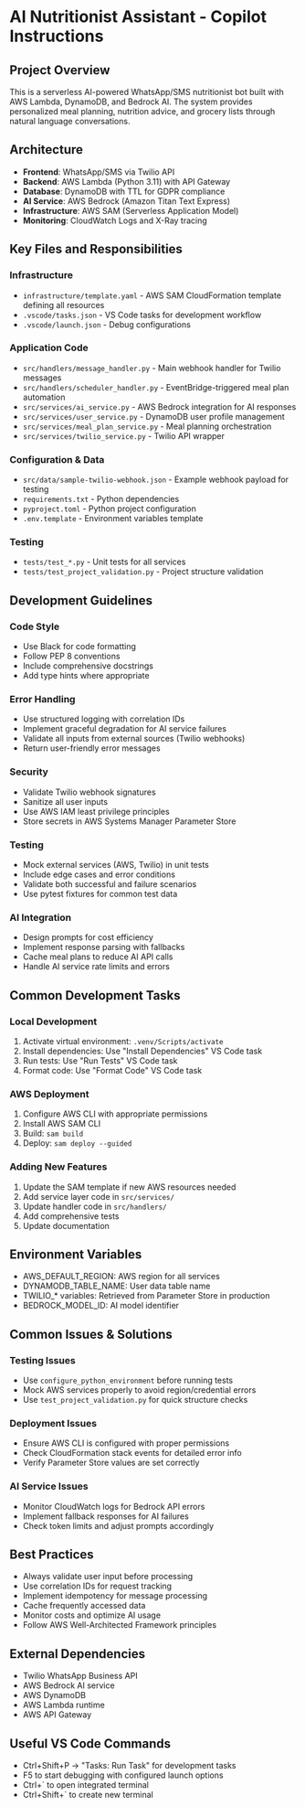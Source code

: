 # AI Nutritionist Assistant - Copilot Instructions

## Project Overview
This is a serverless AI-powered WhatsApp/SMS nutritionist bot built with AWS Lambda, DynamoDB, and Bedrock AI. The system provides personalized meal planning, nutrition advice, and grocery lists through natural language conversations.

## Architecture
- **Frontend**: WhatsApp/SMS via Twilio API
- **Backend**: AWS Lambda (Python 3.11) with API Gateway
- **Database**: DynamoDB with TTL for GDPR compliance
- **AI Service**: AWS Bedrock (Amazon Titan Text Express)
- **Infrastructure**: AWS SAM (Serverless Application Model)
- **Monitoring**: CloudWatch Logs and X-Ray tracing

## Key Files and Responsibilities

### Infrastructure
- `infrastructure/template.yaml` - AWS SAM CloudFormation template defining all resources
- `.vscode/tasks.json` - VS Code tasks for development workflow
- `.vscode/launch.json` - Debug configurations

### Application Code
- `src/handlers/message_handler.py` - Main webhook handler for Twilio messages
- `src/handlers/scheduler_handler.py` - EventBridge-triggered meal plan automation
- `src/services/ai_service.py` - AWS Bedrock integration for AI responses
- `src/services/user_service.py` - DynamoDB user profile management
- `src/services/meal_plan_service.py` - Meal planning orchestration
- `src/services/twilio_service.py` - Twilio API wrapper

### Configuration & Data
- `src/data/sample-twilio-webhook.json` - Example webhook payload for testing
- `requirements.txt` - Python dependencies
- `pyproject.toml` - Python project configuration
- `.env.template` - Environment variables template

### Testing
- `tests/test_*.py` - Unit tests for all services
- `tests/test_project_validation.py` - Project structure validation

## Development Guidelines

### Code Style
- Use Black for code formatting
- Follow PEP 8 conventions
- Include comprehensive docstrings
- Add type hints where appropriate

### Error Handling
- Use structured logging with correlation IDs
- Implement graceful degradation for AI service failures
- Validate all inputs from external sources (Twilio webhooks)
- Return user-friendly error messages

### Security
- Validate Twilio webhook signatures
- Sanitize all user inputs
- Use AWS IAM least privilege principles
- Store secrets in AWS Systems Manager Parameter Store

### Testing
- Mock external services (AWS, Twilio) in unit tests
- Include edge cases and error conditions
- Validate both successful and failure scenarios
- Use pytest fixtures for common test data

### AI Integration
- Design prompts for cost efficiency
- Implement response parsing with fallbacks
- Cache meal plans to reduce AI API calls
- Handle AI service rate limits and errors

## Common Development Tasks

### Local Development
1. Activate virtual environment: `.venv/Scripts/activate`
2. Install dependencies: Use "Install Dependencies" VS Code task
3. Run tests: Use "Run Tests" VS Code task
4. Format code: Use "Format Code" VS Code task

### AWS Deployment
1. Configure AWS CLI with appropriate permissions
2. Install AWS SAM CLI
3. Build: `sam build`
4. Deploy: `sam deploy --guided`

### Adding New Features
1. Update the SAM template if new AWS resources needed
2. Add service layer code in `src/services/`
3. Update handler code in `src/handlers/`
4. Add comprehensive tests
5. Update documentation

## Environment Variables
- AWS_DEFAULT_REGION: AWS region for all services
- DYNAMODB_TABLE_NAME: User data table name
- TWILIO_* variables: Retrieved from Parameter Store in production
- BEDROCK_MODEL_ID: AI model identifier

## Common Issues & Solutions

### Testing Issues
- Use `configure_python_environment` before running tests
- Mock AWS services properly to avoid region/credential errors
- Use `test_project_validation.py` for quick structure checks

### Deployment Issues
- Ensure AWS CLI is configured with proper permissions
- Check CloudFormation stack events for detailed error info
- Verify Parameter Store values are set correctly

### AI Service Issues
- Monitor CloudWatch logs for Bedrock API errors
- Implement fallback responses for AI failures
- Check token limits and adjust prompts accordingly

## Best Practices
- Always validate user input before processing
- Use correlation IDs for request tracking
- Implement idempotency for message processing
- Cache frequently accessed data
- Monitor costs and optimize AI usage
- Follow AWS Well-Architected Framework principles

## External Dependencies
- Twilio WhatsApp Business API
- AWS Bedrock AI service
- AWS DynamoDB
- AWS Lambda runtime
- AWS API Gateway

## Useful VS Code Commands
- Ctrl+Shift+P → "Tasks: Run Task" for development tasks
- F5 to start debugging with configured launch options
- Ctrl+` to open integrated terminal
- Ctrl+Shift+` to create new terminal
